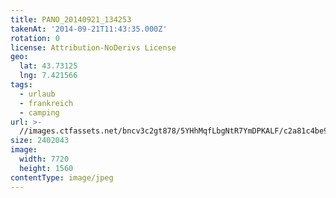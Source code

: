 ```yaml
---
title: PANO_20140921_134253
takenAt: '2014-09-21T11:43:35.000Z'
rotation: 0
license: Attribution-NoDerivs License
geo:
  lat: 43.73125
  lng: 7.421566
tags:
  - urlaub
  - frankreich
  - camping
url: >-
  //images.ctfassets.net/bncv3c2gt878/5YHhMqfLbgNtR7YmDPKALF/c2a81c4be982dfddf201128acf041e4a/pano_20140921_134253_27696618174_o
size: 2402043
image:
  width: 7720
  height: 1560
contentType: image/jpeg
---
```


